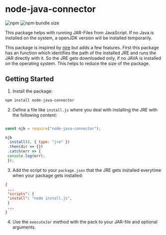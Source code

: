 # node-java-connector

![npm](https://img.shields.io/npm/v/node-java-connector.svg) ![npm bundle size](https://img.shields.io/bundlephobia/minzip/node-java-connector)

This package helps with running JAR-Files from JavaScript.
If no Java is installed on the system, a openJDK version will be installed temporarily.

This package is inspired by [njre](https://github.com/raftario/njre) but adds a few features.
First this package has an function which identifies the path of the installed JRE and runs the JAR directly with it. So the JRE gets downloaded only, if no JAVA is installed on the operating system.
This helps to reduce the size of the package.

## Getting Started

1. Install the package:

```sh
npm install node-java-connector
```

2. Define a file like `install.js` where you deal with installing the JRE with the following content:

```js

const njb = require("node-java-connector");

njb
 .install(8, { type: "jre" })
 .then(dir => {})
 .catch(err => {
 console.log(err);
 });
```

3. Add the script to your `package.json` that the JRE gets installed everytime when your package gets installed:

```json
{
 ...
 "scripts": {
 "install": "node install.js",
 }
 ...
}
```

4. Use the `executeJar` method with the pack to your JAR-file and optional arguments.
